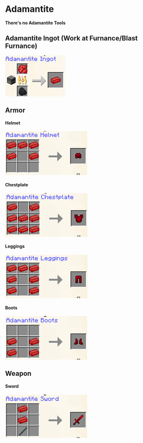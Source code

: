 # Adamantite

**There's no Adamantite Tools**

## **Adamantite Ingot (Work at Furnance/Blast Furnance)**

![](<../../.gitbook/assets/image (87) (1).png>)



## **Armor**

#### Helmet

![](<../../.gitbook/assets/image (14) (1) (1).png>)

#### Chestplate

![](<../../.gitbook/assets/image (2) (1) (1) (1) (1).png>)

#### Leggings

![](<../../.gitbook/assets/image (58).png>)

#### Boots

![](<../../.gitbook/assets/image (44).png>)

## Weapon

#### Sword

![](<../../.gitbook/assets/image (3) (1) (1) (1).png>)
